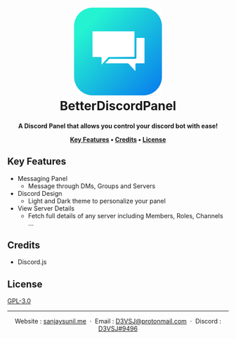 
<h1 align="center">
  <br>
  <a href="https://github.com/D3VSJ/BetterDiscordPanel"><img src="./assets/images/betterdiscordpanel.png" alt="Logo" width="200"></a>
  <br>
	BetterDiscordPanel
  <br>
</h1>

<h4 align="center">A Discord Panel that allows you control your discord bot with ease!

<p align="center">
</p>

<p align="center">
  <a href="#key-features">Key Features</a> •
    <a href=“#credits”>Credits</a> •
  <a href="#license">License</a>
</p>

## Key Features

- Messaging Panel
    * Message through DMs, Groups and Servers
- Discord Design
    * Light and Dark theme to personalize your panel
- View Server Details
    * Fetch full details of any server including Members, Roles, Channels ...

## Credits

* Discord.js

## License

<a href="">GPL-3.0</a>

---

<div align="center">

Website : [sanjaysunil.me](https://sanjaysunil.me) &nbsp;&middot;&nbsp;
Email : [D3VSJ@protonmail.com](mailto:D3VSJprotonmail.com) &nbsp;&middot;&nbsp;
Discord : [D3VSJ#9496](https://discordapp.com/users/732336924559278181)

</div>





